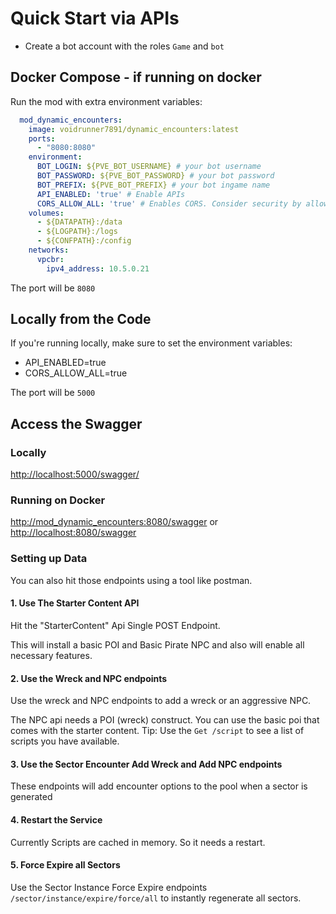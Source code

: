 # Quick Start via APIs

* Create a bot account with the roles `Game` and `bot`

## Docker Compose - if running on docker

Run the mod with extra environment variables:

```yaml
  mod_dynamic_encounters:
    image: voidrunner7891/dynamic_encounters:latest
    ports:
      - "8080:8080"
    environment:
      BOT_LOGIN: ${PVE_BOT_USERNAME} # your bot username
      BOT_PASSWORD: ${PVE_BOT_PASSWORD} # your bot password
      BOT_PREFIX: ${PVE_BOT_PREFIX} # your bot ingame name
      API_ENABLED: 'true' # Enable APIs
      CORS_ALLOW_ALL: 'true' # Enables CORS. Consider security by allowing requests to come from any origin with this enabled. Adjust the domains of the container for optimal settings and disable cors.
    volumes:
      - ${DATAPATH}:/data
      - ${LOGPATH}:/logs
      - ${CONFPATH}:/config
    networks:
      vpcbr:
        ipv4_address: 10.5.0.21
```

The port will be `8080`

## Locally from the Code

If you're running locally, make sure to set the environment variables:

* API_ENABLED=true
* CORS_ALLOW_ALL=true

The port will be `5000`

## Access the Swagger

### Locally

[http://localhost:5000/swagger/](http://localhost:5000/swagger/)

### Running on Docker

[http://mod_dynamic_encounters:8080/swagger](http://mod_dynamic_encounters:8080/swagger) or [http://localhost:8080/swagger](http://localhost:8080/swagger)

### Setting up Data

You can also hit those endpoints using a tool like postman.

#### 1. Use The Starter Content API

Hit the "StarterContent" Api Single POST Endpoint.

This will install a basic POI and Basic Pirate NPC and also will enable all necessary features.

#### 2. Use the Wreck and NPC endpoints

Use the wreck and NPC endpoints to add a wreck or an aggressive NPC.

The NPC api needs a POI (wreck) construct. You can use the basic poi that comes with the starter content. Tip: Use the `Get /script` to see a list of scripts you have available.

#### 3. Use the Sector Encounter Add Wreck and Add NPC endpoints

These endpoints will add encounter options to the pool when a sector is generated

#### 4. Restart the Service

Currently Scripts are cached in memory. So it needs a restart.

#### 5. Force Expire all Sectors

Use the Sector Instance Force Expire endpoints `/sector/instance/expire/force/all` to instantly regenerate all sectors.
